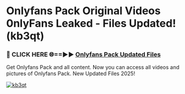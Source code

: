 # Onlyfans Pack Original Videos 0nlyFans Leaked - Files Updated! (kb3qt)

<h3>🔴 CLICK HERE 🌐==►► <a href="https://tinyurl.com/ehrbuxhb" rel="nofollow">Onlyfans Pack Updated Files</a></h3>

Get Onlyfans Pack and all content. Now you can access all videos and pictures of Onlyfans Pack. New Updated Files 2025!

[![kb3qt](https://i.imgur.com/lVYEuWS.gif)](https://tinyurl.com/ehrbuxhb)
